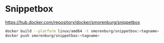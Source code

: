 # Snippetbox

https://hub.docker.com/repository/docker/smorenburg/snippetbox

```bash
docker build --platform linux/amd64 -t smorenburg/snippetbox:<tagname> .
docker push smorenburg/snippetbox:<tagname>
```